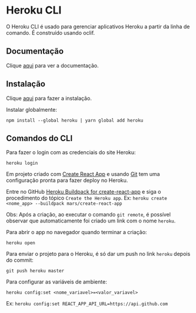 # Heroku CLI

O Heroku CLI é usado para gerenciar aplicativos Heroku a partir da linha de comando. É construído usando oclif.

## Documentação

Clique [aqui](https://github.com/heroku/cli) para ver a documentação.

## Instalação

Clique [aqui](https://www.npmjs.com/package/heroku) para fazer a instalação.

Instalar globalmente:

```
npm install --global heroku | yarn global add heroku
```

## Comandos do CLI

Para fazer o login com as credenciais do site Heroku:

```
heroku login
```

Em projeto criado com [Create React App](../nodejs/libs/create-react-app.md) e usando [Git](../version-control/git.md) tem uma configuração pronta para fazer deploy no Heroku.

Entre no GitHub [Heroku Buildpack for create-react-app](https://github.com/mars/create-react-app-buildpack#user-content-generate-a-react-app) e siga o procedimento do tópico `Create the Heroku app`. Ex: `heroku create <nome_app> --buildpack mars/create-react-app`

Obs: Após a criação, ao executar o comando `git remote`, é possível observar que automaticamente foi criado um link com o nome `heroku`.

Para abrir o app no navegador quando terminar a criação:

```
heroku open
```

Para enviar o projeto para o Heroku, é só dar um push no link `heroku` depois do commit:

```
git push heroku master
```

Para configurar as variáveis de ambiente:

```
heroku config:set <nome_variavel>=<valor_variavel>
```

Ex: `heroku config:set REACT_APP_API_URL=https://api.github.com`
